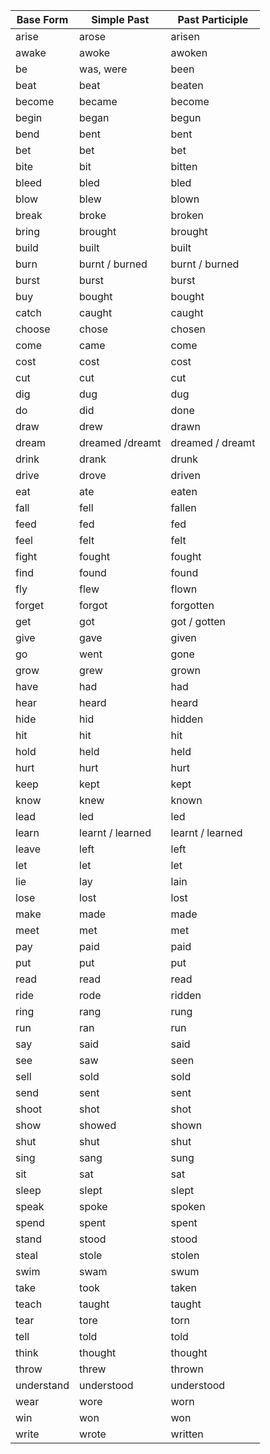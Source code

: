 |**Base Form**|**Simple Past**|**Past Participle**|
|---|---|---|
|arise|arose|arisen|
|awake|awoke|awoken|
|be|was, were|been|
|beat|beat|beaten|
|become|became|become|
|begin|began|begun|
|bend|bent|bent|
|bet|bet|bet|
|bite|bit|bitten|
|bleed|bled|bled|
|blow|blew|blown|
|break|broke|broken|
|bring|brought|brought|
|build|built|built|
|burn|burnt / burned|burnt / burned|
|burst|burst|burst|
|buy|bought|bought|
|catch|caught|caught|
|choose|chose|chosen|
|come|came|come|
|cost|cost|cost|
|cut|cut|cut|
|dig|dug|dug|
|do|did|done|
|draw|drew|drawn|
|dream|dreamed /dreamt|dreamed / dreamt|
|drink|drank|drunk|
|drive|drove|driven|
|eat|ate|eaten|
|fall|fell|fallen|
|feed|fed|fed|
|feel|felt|felt|
|fight|fought|fought|
|find|found|found|
|fly|flew|flown|
|forget|forgot|forgotten|
|get|got|got / gotten|
|give|gave|given|
|go|went|gone|
|grow|grew|grown|
|have|had|had|
|hear|heard|heard|
|hide|hid|hidden|
|hit|hit|hit|
|hold|held|held|
|hurt|hurt|hurt|
|keep|kept|kept|
|know|knew|known|
|lead|led|led|
|learn|learnt / learned|learnt / learned|
|leave|left|left|
|let|let|let|
|lie|lay|lain|
|lose|lost|lost|
|make|made|made|
|meet|met|met|
|pay|paid|paid|
|put|put|put|
|read|read|read|
|ride|rode|ridden|
|ring|rang|rung|
|run|ran|run|
|say|said|said|
|see|saw|seen|
|sell|sold|sold|
|send|sent|sent|
|shoot|shot|shot|
|show|showed|shown|
|shut|shut|shut|
|sing|sang|sung|
|sit|sat|sat|
|sleep|slept|slept|
|speak|spoke|spoken|
|spend|spent|spent|
|stand|stood|stood|
|steal|stole|stolen|
|swim|swam|swum|
|take|took|taken|
|teach|taught|taught|
|tear|tore|torn|
|tell|told|told|
|think|thought|thought|
|throw|threw|thrown|
|understand|understood|understood|
|wear|wore|worn|
|win|won|won|
|write|wrote|written|